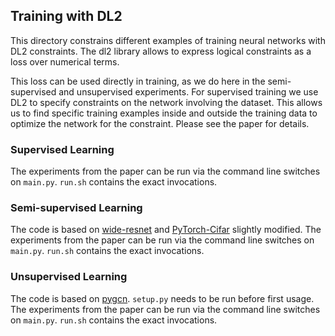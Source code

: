 ## Training with DL2

This directory constrains different examples of training neural networks with DL2 constraints.
The dl2 library allows to express logical constraints as a loss over numerical terms.

This loss can be used directly in training, as we do here in the semi-supervised and unsupervised experiments.
For supervised training we use DL2 to specify constraints on the network involving the dataset. This allows us to find specific training examples inside and outside the training data to optimize the network for the constraint. Please see the paper for details.

### Supervised Learning
The experiments from the paper can be run via the command line switches on `main.py`.
`run.sh` contains the exact invocations.

### Semi-supervised Learning
The code is based on [wide-resnet](https://github.com/meliketoy/wide-resnet.pytorch) and [PyTorch-Cifar](https://github.com/kuangliu/pytorch-cifar) slightly modified.
The experiments from the paper can be run via the command line switches on `main.py`.
`run.sh` contains the exact invocations.

### Unsupervised Learning
The code is based on [pygcn](https://github.com/tkipf/pygcn).
`setup.py` needs to be run before first usage.
The experiments from the paper can be run via the command line switches on `main.py`.
`run.sh` contains the exact invocations.
